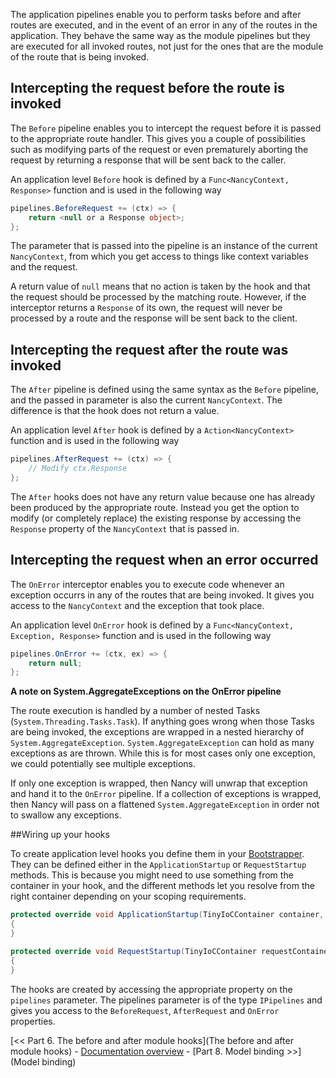 The application pipelines enable you to perform tasks before and after routes are executed, and in the event of an error in any of the routes in the application. They behave the same way as the module pipelines but they are executed for all invoked routes, not just for the ones that are the module of the route that is being invoked.

## Intercepting the request before the route is invoked

The `Before` pipeline enables you to intercept the request before it is passed to the appropriate route handler. This gives you a couple of possibilities such as modifying parts of the request or even prematurely aborting the request by returning a response that will be sent back to the caller.

An application level `Before` hook is defined by a `Func<NancyContext, Response>` function and is used in the following way

```c#
pipelines.BeforeRequest += (ctx) => {
    return <null or a Response object>;
};
```

The parameter that is passed into the pipeline is an instance of the current `NancyContext`, from which you get access to things like context variables and the request.

A return value of `null` means that no action is taken by the hook and that the request should be processed by the matching route. However, if the interceptor returns a `Response` of its own, the request will never be processed by a route and the response will be sent back to the client.

## Intercepting the request after the route was invoked

The `After` pipeline is defined using the same syntax as the `Before` pipeline, and the passed in parameter is also the current `NancyContext`. The difference is that the hook does not return a value.

An application level `After` hook is defined by a `Action<NancyContext>` function and is used in the following way

```c#
pipelines.AfterRequest += (ctx) => {
    // Modify ctx.Response
};
```

The `After` hooks does not have any return value because one has already been produced by the appropriate route. Instead you get the option to modify (or completely replace) the existing response by accessing the `Response` property of the `NancyContext` that is passed in.

## Intercepting the request when an error occurred

The `OnError` interceptor enables you to execute code whenever an exception occurrs in any of the routes that are being invoked. It gives you access to the `NancyContext` and the exception that took place.

An application level `OnError` hook is defined by a `Func<NancyContext, Exception, Response>` function and is used in the following way

```c#
pipelines.OnError += (ctx, ex) => {
    return null;
};
```

**A note on System.AggregateExceptions on the OnError pipeline**

The route execution is handled by a number of nested Tasks (`System.Threading.Tasks.Task`). If anything goes wrong when those Tasks are being invoked, the exceptions are wrapped in a nested hierarchy of `System.AggregateException`. `System.AggregateException` can hold as many exceptions as are thrown. While this is for most cases only one exception, we could potentially see multiple exceptions.

If only one exception is wrapped, then Nancy will unwrap that exception and hand it to the `OnError` pipeline. If a collection of exceptions is wrapped, then Nancy will pass on a flattened `System.AggregateException` in order not to swallow any exceptions.

##Wiring up your hooks

To create application level hooks you define them in your [Bootstrapper](Bootstrapper). They can be defined either in the `ApplicationStartup` or `RequestStartup` methods. This is because you might need to use something from the container in your hook, and the different methods let you resolve from the right container depending on your scoping requirements.

```c#
protected override void ApplicationStartup(TinyIoCContainer container, IPipelines pipelines)
{
}

protected override void RequestStartup(TinyIoCContainer requestContainer, IPipelines pipelines, NancyContext context)
{
}
```

The hooks are created by accessing the appropriate property on the `pipelines` parameter. The pipelines parameter is of the type `IPipelines` and gives you access to the `BeforeRequest`, `AfterRequest` and `OnError` properties.

[<< Part 6. The before and after module hooks](The before and after module hooks) - [Documentation overview](Documentation) - [Part 8. Model binding >>](Model binding)